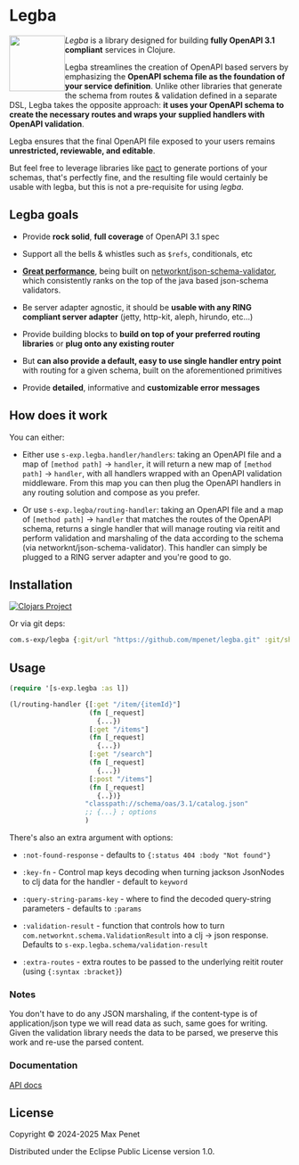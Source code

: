 # Legba 
<img src="https://github.com/user-attachments/assets/7b36b294-8ada-4ef6-bbcc-4e9be4b101f7" width="100" height="100" style="float:left;">

*Legba* is a library designed for building **fully OpenAPI 3.1 compliant**
services in Clojure.

Legba streamlines the creation of OpenAPI based servers by emphasizing the
**OpenAPI schema file as the foundation of your service definition**. Unlike other
libraries that generate the schema from routes & validation defined in a
separate DSL, Legba takes the opposite approach: **it uses your OpenAPI schema to
create the necessary routes and wraps your supplied handlers with OpenAPI
validation**.

Legba ensures that the final OpenAPI file exposed to your users remains
**unrestricted, reviewable, and editable**.

But feel free to leverage libraries like [pact](https://github.com/mpenet/pact)
to generate portions of your schemas, that's perfectly fine, and the resulting
file would certainly be usable with legba, but this is not a pre-requisite for
using *legba*.

## Legba goals

* Provide **rock solid**, **full coverage** of OpenAPI 3.1 spec

* Support all the bells & whistles such as `$refs`, conditionals, etc

* **[Great
  performance](https://www.creekservice.org/json-schema-validation-comparison/performance)**,
  being built on
  [networknt/json-schema-validator](https://github.com/networknt/json-schema-validator),
  which consistently ranks on the top of the java based json-schema validators.

* Be server adapter agnostic, it should be **usable with any RING compliant
  server adapter** (jetty, http-kit, aleph, hirundo, etc...)
  
* Provide building blocks to **build on top of your preferred routing libraries**
  or **plug onto any existing router**
  
* But **can also provide a default, easy to use single handler entry point**
  with routing for a given schema, built on the aforementioned primitives

* Provide **detailed**, informative and **customizable error messages**

## How does it work

You can either:

* Either use `s-exp.legba.handler/handlers`: taking an OpenAPI file and a map of
  `[method path]` -> `handler`, it will return a new map of `[method path]` ->
  `handler`, with all handlers wrapped with an OpenAPI validation
  middleware. From this map you can then plug the OpenAPI handlers in any
  routing solution and compose as you prefer.

* Or use `s-exp.legba/routing-handler`: taking an OpenAPI file and a map of
  `[method path]` -> `handler` that matches the routes of the OpenAPI schema,
  returns a single handler that will manage routing via reitit and perform
  validation and marshaling of the data according to the schema (via
  networknt/json-schema-validator). This handler can simply be plugged to a RING
  server adapter and you're good to go.
  
## Installation

[![Clojars Project](https://img.shields.io/clojars/v/com.s-exp/legba.svg)](https://clojars.org/com.s-exp/legba)

Or via git deps:

```clj 
com.s-exp/legba {:git/url "https://github.com/mpenet/legba.git" :git/sha "..."}
```

## Usage 

``` clj
(require '[s-exp.legba :as l])

(l/routing-handler {[:get "/item/{itemId}"]
                    (fn [_request]
                      {...})
                    [:get "/items"]
                    (fn [_request]
                      {...})
                    [:get "/search"]
                    (fn [_request]
                      {...})
                    [:post "/items"]
                    (fn [_request]
                      {..})}
                   "classpath://schema/oas/3.1/catalog.json"
                   ;; {...} ; options
                   )
```

There's also an extra argument with options:

* `:not-found-response` - defaults to `{:status 404 :body "Not found"}`

* `:key-fn` - Control map keys decoding when turning jackson JsonNodes to clj
  data for the handler - default to `keyword`
  
* `:query-string-params-key` - where to find the decoded query-string
  parameters - defaults to `:params`
  
* `:validation-result` - function that controls how to turn
  `com.networknt.schema.ValidationResult` into a clj -> json response. Defaults
  to `s-exp.legba.schema/validation-result`
  
* `:extra-routes` - extra routes to be passed to the underlying reitit router
  (using `{:syntax :bracket}`)
  
  
### Notes

You don't have to do any JSON marshaling, if the content-type is of
application/json type we will read data as such, same goes for writing. Given
the validation library needs the data to be parsed, we preserve this work and
re-use the parsed content.

### Documentation

[API docs](API.md)

## License

Copyright © 2024-2025 Max Penet

Distributed under the Eclipse Public License version 1.0.
